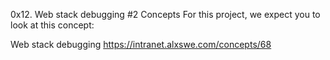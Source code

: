 0x12. Web stack debugging #2
Concepts
For this project, we expect you to look at this concept:

Web stack debugging https://intranet.alxswe.com/concepts/68

